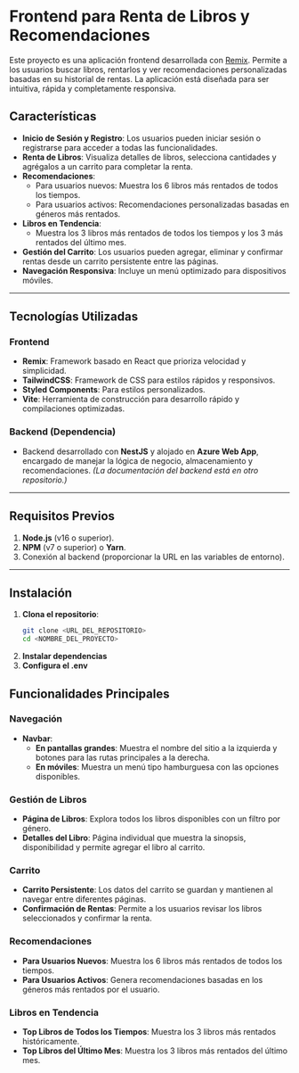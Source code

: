 # Frontend para Renta de Libros y Recomendaciones

Este proyecto es una aplicación frontend desarrollada con [Remix](https://remix.run/). Permite a los usuarios buscar libros, rentarlos y ver recomendaciones personalizadas basadas en su historial de rentas. La aplicación está diseñada para ser intuitiva, rápida y completamente responsiva.

## Características

- **Inicio de Sesión y Registro**: Los usuarios pueden iniciar sesión o registrarse para acceder a todas las funcionalidades.
- **Renta de Libros**: Visualiza detalles de libros, selecciona cantidades y agrégalos a un carrito para completar la renta.
- **Recomendaciones**:
  - Para usuarios nuevos: Muestra los 6 libros más rentados de todos los tiempos.
  - Para usuarios activos: Recomendaciones personalizadas basadas en géneros más rentados.
- **Libros en Tendencia**:
  - Muestra los 3 libros más rentados de todos los tiempos y los 3 más rentados del último mes.
- **Gestión del Carrito**: Los usuarios pueden agregar, eliminar y confirmar rentas desde un carrito persistente entre las páginas.
- **Navegación Responsiva**: Incluye un menú optimizado para dispositivos móviles.

---

## Tecnologías Utilizadas

### Frontend
- **Remix**: Framework basado en React que prioriza velocidad y simplicidad.
- **TailwindCSS**: Framework de CSS para estilos rápidos y responsivos.
- **Styled Components**: Para estilos personalizados.
- **Vite**: Herramienta de construcción para desarrollo rápido y compilaciones optimizadas.

### Backend (Dependencia)
- Backend desarrollado con **NestJS** y alojado en **Azure Web App**, encargado de manejar la lógica de negocio, almacenamiento y recomendaciones. *(La documentación del backend está en otro repositorio.)*

---

## Requisitos Previos

1. **Node.js** (v16 o superior).
2. **NPM** (v7 o superior) o **Yarn**.
3. Conexión al backend (proporcionar la URL en las variables de entorno).

---

## Instalación

1. **Clona el repositorio**:
   ```bash
   git clone <URL_DEL_REPOSITORIO>
   cd <NOMBRE_DEL_PROYECTO>
   ```
2. **Instalar dependencias**
3. **Configura el .env**
## Funcionalidades Principales

### Navegación
- **Navbar**:
  - **En pantallas grandes**: Muestra el nombre del sitio a la izquierda y botones para las rutas principales a la derecha.
  - **En móviles**: Muestra un menú tipo hamburguesa con las opciones disponibles.

### Gestión de Libros
- **Página de Libros**: Explora todos los libros disponibles con un filtro por género.
- **Detalles del Libro**: Página individual que muestra la sinopsis, disponibilidad y permite agregar el libro al carrito.

### Carrito
- **Carrito Persistente**: Los datos del carrito se guardan y mantienen al navegar entre diferentes páginas.
- **Confirmación de Rentas**: Permite a los usuarios revisar los libros seleccionados y confirmar la renta.

### Recomendaciones
- **Para Usuarios Nuevos**: Muestra los 6 libros más rentados de todos los tiempos.
- **Para Usuarios Activos**: Genera recomendaciones basadas en los géneros más rentados por el usuario.

### Libros en Tendencia
- **Top Libros de Todos los Tiempos**: Muestra los 3 libros más rentados históricamente.
- **Top Libros del Último Mes**: Muestra los 3 libros más rentados del último mes.

